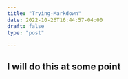 ```yaml
---
title: "Trying-Markdown"
date: 2022-10-26T16:44:57-04:00
draft: false
type: "post"

---
```

## I will do this at some point
